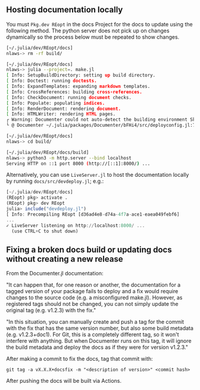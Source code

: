 
## Hosting documentation locally
You must `Pkg.dev REopt` in the docs Project for the docs to update using the following method. The python server does not pick up on changes dynamically so the process below must be repeated to show changes.
```bash
[~/.julia/dev/REopt/docs]
nlaws-> rm -rf build/

[~/.julia/dev/REopt/docs]
nlaws-> julia --project=. make.jl 
[ Info: SetupBuildDirectory: setting up build directory.
[ Info: Doctest: running doctests.
[ Info: ExpandTemplates: expanding markdown templates.
[ Info: CrossReferences: building cross-references.
[ Info: CheckDocument: running document checks.
[ Info: Populate: populating indices.
[ Info: RenderDocument: rendering document.
[ Info: HTMLWriter: rendering HTML pages.
┌ Warning: Documenter could not auto-detect the building environment Skipping deployment.
└ @ Documenter ~/.julia/packages/Documenter/bFHi4/src/deployconfig.jl:75

[~/.julia/dev/REopt/docs]
nlaws-> cd build/

[~/.julia/dev/REopt/docs/build]
nlaws-> python3 -m http.server --bind localhost
Serving HTTP on ::1 port 8000 (http://[::1]:8000/) ...
```

Alternatively, you can use `LiveServer.jl` to host the documentation locally by running `docs/src/devdeploy.jl`; e.g.: 
```julia
[~/.julia/dev/REopt/docs]
(REopt) pkg> activate .
(REopt) pkg> dev REopt
julia> include("devdeploy.jl")
[ Info: Precompiling REopt [d36ad4e8-d74a-4f7a-ace1-eaea049febf6]
...
✓ LiveServer listening on http://localhost:8000/ ...
  (use CTRL+C to shut down)
```


## Fixing a broken docs build or updating docs without creating a new release
From the Documenter.jl documentation:

"It can happen that, for one reason or another, the documentation for a tagged version of your package fails to deploy and a fix would require changes to the source code (e.g. a misconfigured make.jl). However, as registered tags should not be changed, you can not simply update the original tag (e.g. v1.2.3) with the fix."

"In this situation, you can manually create and push a tag for the commit with the fix that has the same version number, but also some build metadata (e.g. v1.2.3+doc1). For Git, this is a completely different tag, so it won't interfere with anything. But when Documenter runs on this tag, it will ignore the build metadata and deploy the docs as if they were for version v1.2.3."

After making a commit to fix the docs, tag that commit with:
```
git tag -a vX.X.X+docsfix -m "<description of version>" <commit hash>
```
After pushing the docs will be built via Actions.